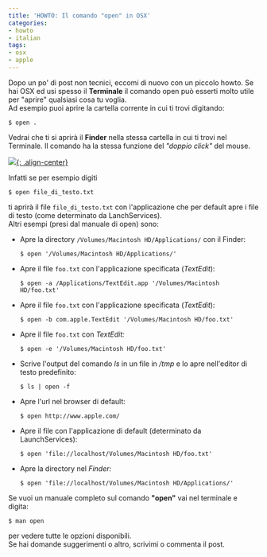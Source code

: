 ```yaml
---
title: 'HOWTO: Il comando "open" in OSX'
categories:
- howto
- italian
tags:
- osx
- apple
---
```

Dopo un po' di post non tecnici, eccomi di nuovo con un piccolo
howto. Se hai OSX ed usi spesso il
**Terminale** il comando open può esserti molto utile per "aprire" qualsiasi
cosa tu voglia.  
Ad esempio puoi aprire la cartella corrente in cui ti trovi digitando:

```
$ open .
```

Vedrai che ti si aprirà il **Finder** nella stessa cartella in cui ti trovi
nel Terminale. Il comando ha la stessa funzione del _"doppio click"_ del
mouse.

[![]({{site.url}}/images/open-osx.png){: .align-center}]({{site.url}}/images/open-osx.png)

Infatti se per esempio digiti

```
$ open file_di_testo.txt
```

ti aprirà il file `file_di_testo.txt` con l'applicazione che per default apre
i file di testo (come determinato da LanchServices).  
Altri esempi (presi dal manuale di open) sono:

  * Apre la directory `/Volumes/Macintosh HD/Applications/` con il Finder: 
    
    ```
    $ open '/Volumes/Macintosh HD/Applications/'
    ```
  * Apre il file `foo.txt` con l'applicazione specificata (_TextEdit_): 
    
    ```
    $ open -a /Applications/TextEdit.app '/Volumes/Macintosh HD/foo.txt'
    ```
  * Apre il file `foo.txt` con l'applicazione specificata (_TextEdit_): 

    ```
    $ open -b com.apple.TextEdit '/Volumes/Macintosh HD/foo.txt'
    ```
  * Apre il file `foo.txt` con _TextEdit:_
    
    ```
    $ open -e '/Volumes/Macintosh HD/foo.txt'
    ```
  * Scrive l'output del comando _ls_ in un file in _/tmp_ e lo apre nell'editor di testo predefinito:

    ```
    $ ls | open -f
    ```
  * Apre l'url nel browser di default:

    ```
    $ open http://www.apple.com/
    ```
  * Apre il file con l'applicazione di default (determinato da LaunchServices):

    ```
    $ open 'file://localhost/Volumes/Macintosh HD/foo.txt'
    ```
  * Apre la directory nel _Finder:_

    ```
    $ open 'file://localhost/Volumes/Macintosh HD/Applications/'
    ```

Se vuoi un manuale completo sul comando **"open"** vai nel terminale e digita:

```
$ man open
```

per vedere tutte le opzioni disponibili.  
Se hai domande suggerimenti o altro, scrivimi o commenta il post.
